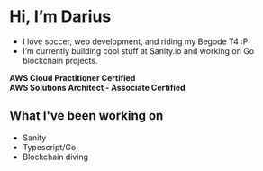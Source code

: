 # Hi, I’m Darius
- I love soccer, web development, and riding my Begode T4 :P
- I’m currently building cool stuff at Sanity.io and working on Go blockchain projects.

**AWS Cloud Practitioner Certified**\
**AWS Solutions Architect - Associate Certified**

## What I've been working on
- Sanity
- Typescript/Go
- Blockchain diving

